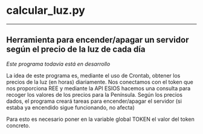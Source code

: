 # calcular_luz.py

------------------------------------------------------------------------------------
 Herramienta para encender/apagar un servidor según el precio de la luz de cada día
------------------------------------------------------------------------------------

*Este programa todavía está en desarrollo*

La idea de este programa es, mediante el uso de Crontab, obtener los precios de la luz
(en horas) diariamente. Nos conectamos con el token que nos proporciona REE y mediante
la API ESIOS hacemos una consulta para recoger los valores de los precios para la 
Península. Según los precios dados, el programa creará tareas para encender/apagar el
servidor (si estaba ya encendido sigue funcionando, no afecta)

Para esto es necesario poner en la variable global TOKEN el valor del token concreto.
